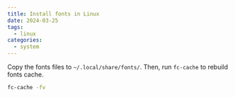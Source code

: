 ```yaml
---
title: Install fonts in Linux
date: 2024-03-25
tags:
  - linux
categories:
  - system
---
```


Copy the fonts files to `~/.local/share/fonts/`. Then, run `fc-cache` to rebuild fonts cache.

```sh
fc-cache -fv
```
